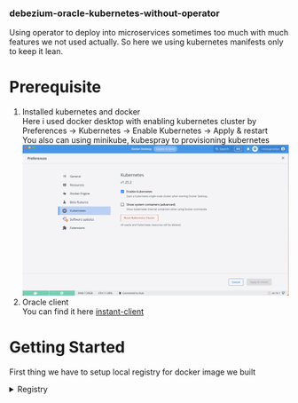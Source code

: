 ### debezium-oracle-kubernetes-without-operator

Using operator to deploy into microservices sometimes too much with much features we not used actually. So here we using kubernetes manifests only to keep it lean.
# Prerequisite
1. Installed kubernetes and docker <br />
Here i used docker desktop with enabling kubernetes cluster by Preferences -> Kubernetes -> Enable Kubernetes -> Apply & restart <br />
You also can using minikube, kubespray to provisioning kubernetes
![docker-desktop](https://github.com/renosuprastiyo/debezium-oracle-kubernetes-without-operator/blob/main/docker-desktop.png)
2. Oracle client <br />
You can find it here [instant-client](https://www.oracle.com/database/technologies/instant-client/downloads.html) <br />
# Getting Started
First thing we have to setup local registry for docker image we built
<details><summary>Registry</summary>![local-registry](https://github.com/renosuprastiyo/debezium-oracle-kubernetes-without-operator/blob/main/local-registry.png)</details>
